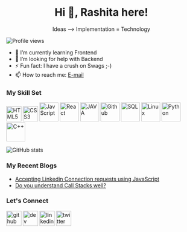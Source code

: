 <h1 align="center">Hi 👋, Rashita here!</h1>
<p align="center">Ideas --> Implementation = Technology</p>

![Profile views](https://gpvc.arturio.dev/Rashita123) 
- 🌱 I’m currently learning Frontend 
- 🤔 I’m looking for help with Backend 
- ⚡ Fun fact: I have a crush on Swags ;-)
- 📫 How to reach me: [E-mail](mehta.rashita18@gmail.com) 

### My Skill Set<br>
<img src='https://www.svgrepo.com/show/197982/html.svg' alt='HTML5' height='40'>     <img src='https://www.svgrepo.com/show/303481/css-3-logo.svg' alt='CSS3' height='40'>     <img src='https://www.svgrepo.com/show/303206/javascript-logo.svg' alt='JavScript' height='50'>     <img src='https://www.svgrepo.com/show/303500/react-1-logo.svg' alt='React' height='50'>    <img src='https://www.svgrepo.com/show/32690/java.svg' alt='JAVA' height='50'>     <img src='https://www.svgrepo.com/show/217753/github.svg' alt='Github' height='50'>     <img src='https://www.svgrepo.com/show/303251/mysql-logo.svg' alt='SQL' height='50'>     <img src='https://www.svgrepo.com/show/184138/linux.svg' alt='Linux' height='50'>     <img src='https://seeklogo.com/images/P/python-logo-A32636CAA3-seeklogo.com.png' alt='Python' height='50'>     <img src='https://img.icons8.com/color/2x/c-plus-plus-logo.png' alt='C++' height='50'> 



 

![GitHub stats](https://github-readme-stats.vercel.app/api?username=Rashita123&show_icons=true)  

 ### My Recent Blogs
 <ul>
 <li><a href="https://rashitamehta.hashnode.dev/accepting-linkedin-connection-requests-using-javascript">Accepting Linkedin Connection requests using JavaScript</a></li>
 <li><a href="https://rashitamehta.hashnode.dev/do-you-understand-call-stacks-well">Do you understand Call Stacks well?</a></li>
</ul>

### Let's Connect
[<img src='https://www.svgrepo.com/show/217753/github.svg' alt='github' height='40'>](https://github.com/Rashita123)  [<img src='https://seeklogo.com/images/H/hashnode-logo-B114767E70-seeklogo.com.png' alt='dev' height='40'>](https://rashitamehta.hashnode.dev)  [<img src='https://www.svgrepo.com/show/217760/linkedin.svg' alt='linkedin' height='40'>](https://www.linkedin.com/in/https://www.linkedin.com/in/rashita-mehta-350346197/)  [<img src='https://www.svgrepo.com/show/183608/twitter.svg' alt='twitter' height='40'>](https://twitter.com/https://twitter.com/rashitamehta) 
